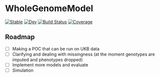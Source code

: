 # WholeGenomeModel

[![Stable](https://img.shields.io/badge/docs-stable-blue.svg)](https://olivierlabayle.github.io/WholeGenomeModel.jl/stable/)
[![Dev](https://img.shields.io/badge/docs-dev-blue.svg)](https://olivierlabayle.github.io/WholeGenomeModel.jl/dev/)
[![Build Status](https://github.com/olivierlabayle/WholeGenomeModel.jl/actions/workflows/CI.yml/badge.svg?branch=main)](https://github.com/olivierlabayle/WholeGenomeModel.jl/actions/workflows/CI.yml?query=branch%3Amain)
[![Coverage](https://codecov.io/gh/olivierlabayle/WholeGenomeModel.jl/branch/main/graph/badge.svg)](https://codecov.io/gh/olivierlabayle/WholeGenomeModel.jl)

## Roadmap

- [ ] Making a POC that can be run on UKB data
- [ ] Clarifying and dealing with missingness (at the moment genotypes are imputed and phenotypes dropped)
- [ ] Implement more models and evaluate
- [ ] Simulation